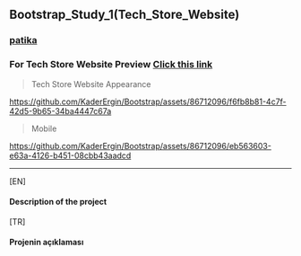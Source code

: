 ## Bootstrap_Study_1(Tech_Store_Website)
### [patika](https://academy.patika.dev/tr/profile)
### For Tech Store Website Preview [Click this link](https://kaderergin.github.io/Bootstrap/Bootstrap_Study_1/) 

> Tech Store Website Appearance

https://github.com/KaderErgin/Bootstrap/assets/86712096/f6fb8b81-4c7f-42d5-9b65-34ba4447c67a

>Mobile

https://github.com/KaderErgin/Bootstrap/assets/86712096/eb563603-e63a-4126-b451-08cbb43aadcd

<hr>
[EN] <br>

#### Description of the project

[TR] <br>
#### Projenin açıklaması
